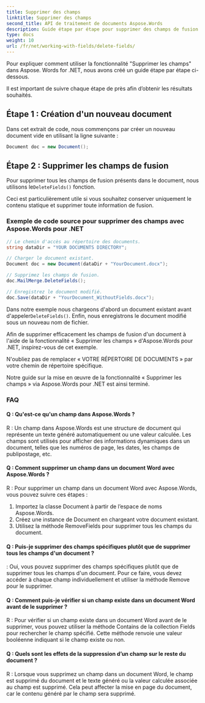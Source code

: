 ```yaml
---
title: Supprimer des champs
linktitle: Supprimer des champs
second_title: API de traitement de documents Aspose.Words
description: Guide étape par étape pour supprimer des champs de fusion dans vos documents Word à l'aide d'Aspose.Words pour .NET.
type: docs
weight: 10
url: /fr/net/working-with-fields/delete-fields/
---
```


Pour expliquer comment utiliser la fonctionnalité "Supprimer les champs" dans Aspose. Words for .NET, nous avons créé un guide étape par étape ci-dessous. 

Il est important de suivre chaque étape de près afin d’obtenir les résultats souhaités. 

## Étape 1 : Création d'un nouveau document

Dans cet extrait de code, nous commençons par créer un nouveau document vide en utilisant la ligne suivante : 

```csharp
Document doc = new Document();
```

## Étape 2 : Supprimer les champs de fusion

 Pour supprimer tous les champs de fusion présents dans le document, nous utilisons le`DeleteFields()` fonction. 

Ceci est particulièrement utile si vous souhaitez conserver uniquement le contenu statique et supprimer toute information de fusion. 

### Exemple de code source pour supprimer des champs avec Aspose.Words pour .NET

```csharp
// Le chemin d'accès au répertoire des documents.
string dataDir = "YOUR DOCUMENTS DIRECTORY";

// Charger le document existant.
Document doc = new Document(dataDir + "YourDocument.docx");

// Supprimez les champs de fusion.
doc.MailMerge.DeleteFields();

// Enregistrez le document modifié.
doc.Save(dataDir + "YourDocument_WithoutFields.docx");
```

 Dans notre exemple nous chargeons d'abord un document existant avant d'appeler`DeleteFields()`. Enfin, nous enregistrons le document modifié sous un nouveau nom de fichier. 

Afin de supprimer efficacement les champs de fusion d'un document à l'aide de la fonctionnalité « Supprimer les champs » d'Aspose.Words pour .NET, inspirez-vous de cet exemple. 

N'oubliez pas de remplacer « VOTRE RÉPERTOIRE DE DOCUMENTS » par votre chemin de répertoire spécifique. 

Notre guide sur la mise en œuvre de la fonctionnalité « Supprimer les champs » via Aspose.Words pour .NET est ainsi terminé.

### FAQ

#### Q : Qu'est-ce qu'un champ dans Aspose.Words ?

R : Un champ dans Aspose.Words est une structure de document qui représente un texte généré automatiquement ou une valeur calculée. Les champs sont utilisés pour afficher des informations dynamiques dans un document, telles que les numéros de page, les dates, les champs de publipostage, etc.

#### Q : Comment supprimer un champ dans un document Word avec Aspose.Words ?

R : Pour supprimer un champ dans un document Word avec Aspose.Words, vous pouvez suivre ces étapes :

1. Importez la classe Document à partir de l’espace de noms Aspose.Words.
2. Créez une instance de Document en chargeant votre document existant.
3. Utilisez la méthode RemoveFields pour supprimer tous les champs du document.

#### Q : Puis-je supprimer des champs spécifiques plutôt que de supprimer tous les champs d'un document ?

: Oui, vous pouvez supprimer des champs spécifiques plutôt que de supprimer tous les champs d'un document. Pour ce faire, vous devez accéder à chaque champ individuellement et utiliser la méthode Remove pour le supprimer.

#### Q : Comment puis-je vérifier si un champ existe dans un document Word avant de le supprimer ?

R : Pour vérifier si un champ existe dans un document Word avant de le supprimer, vous pouvez utiliser la méthode Contains de la collection Fields pour rechercher le champ spécifié. Cette méthode renvoie une valeur booléenne indiquant si le champ existe ou non.

#### Q : Quels sont les effets de la suppression d’un champ sur le reste du document ?

R : Lorsque vous supprimez un champ dans un document Word, le champ est supprimé du document et le texte généré ou la valeur calculée associée au champ est supprimé. Cela peut affecter la mise en page du document, car le contenu généré par le champ sera supprimé.